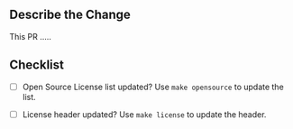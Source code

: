 ## Describe the Change

This PR .....

## Checklist

- [ ] Open Source License list updated? Use `make opensource` to update the list.

- [ ] License header updated? Use `make license` to update the header.
